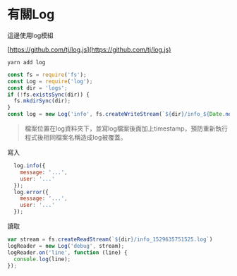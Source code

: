 # 有關Log

這邊使用log模組

[https://github.com/tj/log.js](https://github.com/tj/log.js)

```text
yarn add log
```

```javascript
const fs = require('fs');
const Log = require('log');
const dir = 'logs';
if (!fs.existsSync(dir)) {
  fs.mkdirSync(dir);
}
const log = new Log('info', fs.createWriteStream(`${dir}/info_${Date.now()}.log`));
```

> 檔案位置在log資料夾下，並寫log檔案後面加上timestamp，預防重新執行程式後相同檔案名稱造成log被覆蓋。

寫入

```javascript
  log.info({
    message: '...',
    user: '...'
  });
  log.error({
    message: '...',
    user: '...'
  });
```

讀取

```javascript
var stream = fs.createReadStream(`${dir}/info_1529635751525.log`)
logReader = new Log('debug', stream);
logReader.on('line', function (line) {
  console.log(line);
});
```

